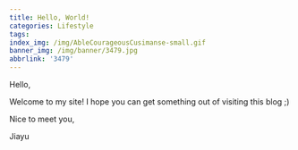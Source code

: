 ```yaml
---
title: Hello, World!
categories: Lifestyle
tags: 
index_img: /img/AbleCourageousCusimanse-small.gif
banner_img: /img/banner/3479.jpg
abbrlink: '3479'
--- 
```

Hello, 

Welcome to my site!
I hope you can get something out of visiting this blog ;) 

Nice to meet you,

Jiayu